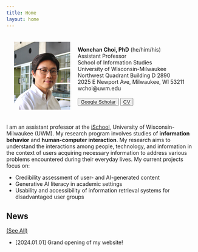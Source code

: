 ```yaml
---
title: Home
layout: home
---
```

<style>
  /* Default styles */
  .flex-container {
    # background-color: #F5F6FA;
    padding: 20px;
    display: flex;
    align-items: center;
  }

  /* Image styles for small screens (up to 767px width) */
  @media (max-width: 767px) {
    .flex-container {
      flex-direction: column; /* Stack items vertically */
      align-items: center; /* Center items horizontally */
    }

    .flex-container img {
      width: 100%; /* Make the image take up the full width */
      margin-bottom: 15px; /* Add some space below the image */
    }
  }
</style>

<div class="flex-container">
  <div style="flex: 1;">
    <img src="/assets/images/wchoi_gp_60.png" alt="Wonchan Choi">
  </div>
  <div style="flex: 2; padding-left: 20px;">
    <!-- Your content here -->
    <b>Wonchan Choi, PhD</b> (he/him/his)<br/>
    Assistant Professor <br/>
    School of Information Studies<br/> 
    University of Wisconsin-Milwaukee<br/>
    Northwest Quadrant Building D 2890<br/>
    2025 E Newport Ave, Milwaukee, WI 53211<br/>
    wchoi@uwm.edu
    <br/><br/>
    <button type="button" name="button" class="btn"><a href="https://scholar.google.com/citations?user=p5_1GbgAAAAJ&hl=en">Google Scholar</a></button> <button type="button" name="button" class="btn"><a href="https://drive.google.com/file/d/1s72RNbNhaQZa3uFNlRMbX_HEu1MUzxN4/view?usp=sharing">CV</a></button><br/>
  </div>
</div>

I am an assistant professor at the [iSchool](https://uwm.edu/informationstudies/), University of Wisconsin-Milwaukee (UWM). My research program involves studies of <b>information behavior</b> and <b>human-computer interaction</b>. My research aims to understand the interactions among people, technology, and information in the context of users acquiring necessary information to address various problems encountered during their everyday lives. My current projects focus on:
- Credibility assessment of user- and AI-generated content
- Generative AI literacy in academic settings
- Usability and accessibility of information retrieval systems for disadvantaged user groups

## News 
[(See All)](https://github.com/wonchan-choi/wonchan-choi.github.io/blob/7846d611d656f477a783af4b6d642bd830ae02fb/news.md)
- [2024.01.01] Grand opening of my website! 